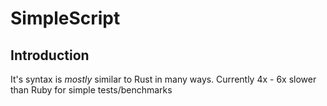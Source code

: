 # SimpleScript

## Introduction

It's syntax is _mostly_ similar to Rust in many ways. Currently 4x - 6x slower than Ruby for simple tests/benchmarks
